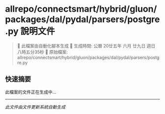# allrepo/connectsmart/hybrid/gluon/packages/dal/pydal/parsers/postgre.py 說明文件

> 🚧 此檔案由自動化腳本生成
> 📅 生成時間: 公曆 20廿五年 六月 廿九日 週日 八時五分35秒
> 📂 原始檔案: allrepo/connectsmart/hybrid/gluon/packages/dal/pydal/parsers/postgre.py

## 快速摘要
此檔案的文件正在生成中...

<!-- 實際使用時，這裡會是 Claude Code 生成的完整文件內容 -->

---
*此文件由文件更新系統自動生成*
